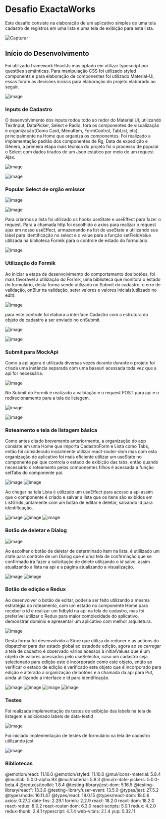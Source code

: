 # Desafio ExactaWorks

Este desafio consiste na elaboração de um aplicativo simples de uma tela cadastro de registros em uma lista e uma tela de exibição para esta lista.

![Capturar](https://user-images.githubusercontent.com/28552417/183964346-4e303493-f539-4a5b-8a62-5e8f7b783efd.PNG)


## Início do Desenvolvimento 

Foi utilizado framework ReactJs mas optado em utilizar typescript por questões semânticas. Para manipulação CSS foi utilizado styled components e 
para elaboração de componentes foi utilizado Material-UI, essas foram as decisões iniciais para elaboração do projeto elaborado ao seguir.

![image](https://user-images.githubusercontent.com/28552417/183965860-e1fddc4b-032b-4780-8031-73945c00f472.png)


### Inputs de Cadastro

O desenvolvimento dos inputs rodou todo ao redor do Material UI, utilizando TextInput, DataPicker, Select e Radio, fora os componentes de visualização 
e organização(Como Card, MenuItem, FormControl, TabList, etc), principalmente na Home que organiza os componentes. Foi realizado a implementação padrão dos componentes de Rg, Data de expedição e Gênero, a primeira etapa mais técnica do projeto foi o processo de popular o Select com dados tirados de um Json estático por meio de um request Ajax.

![image](https://user-images.githubusercontent.com/28552417/183966646-cca3523b-d28e-42f2-9c8c-681e557da713.png)

![image](https://user-images.githubusercontent.com/28552417/183969758-bd3ef9f2-e512-493b-acd6-92f7331b8a08.png)



### Popular Select de orgão emissor

![image](https://user-images.githubusercontent.com/28552417/183970507-475bc3f6-8748-4081-b39d-7fb53b6e3f8f.png)


![image](https://user-images.githubusercontent.com/28552417/183970202-5764ac29-e3d8-4a2b-9d9f-eb31e0574f78.png)


Para criarmos a lista foi utilizado os hooks useState e useEffect para fazer o request. Para a chamada http foi escolhido o axios
para realizar o request ajax em nosso useEffect, armazenando na list do useState e utilizando sua label para identificação no select
e o value para a função setFieldValue utilizada na biblioteca Formik para o controle de estado do formulário.

![image](https://user-images.githubusercontent.com/28552417/183967610-5a72fac5-ff96-4486-9c0c-d1f139faed11.png)


### Utilização do Formik

Ao iniciar a etapa de desenvolvimento do comportamento dos botões, foi mais favorável a utilização do Formik, uma biblioteca que monitora o estado do formulário,
desta forma sendo utilizado no Submit do cadastro, o erro de validação, onBlur na validação, setar valores e valores iniciais(utilizado no edit).

![image](https://user-images.githubusercontent.com/28552417/183968456-780a6e2f-67c0-4644-8845-f8ae63f7d7d5.png)

para este controle foi elabora a interface Cadastro com a estrutura do objeto de cadastro a ser enviado no onSubmit.

![image](https://user-images.githubusercontent.com/28552417/183968774-6e10e1a1-5696-46f1-977d-c1a453d6e98b.png)

![image](https://user-images.githubusercontent.com/28552417/183969038-170deb1f-0f84-4cab-a185-c00b7b1dfc69.png)


### Submit para MockApi

Como a api agora é utilizada diversas vezes durante durante o projeto foi criada uma instância separada com uma baseurl acessada toda vez que a api for necessária. 

![image](https://user-images.githubusercontent.com/28552417/183971539-ff5a4223-0266-4149-9cf1-9dd9d7ceb61b.png)

No Submit do Formik é realizado a validação e o request POST para api e o redirecionamento para a tela de listagem.

![image](https://user-images.githubusercontent.com/28552417/183972096-4ad044be-dbfb-4751-8b6d-783525b64758.png)

![image](https://user-images.githubusercontent.com/28552417/183970919-d7d4be77-3b09-4571-a683-3b7e37b9cbe2.png)

### Roteamento e tela de listagem básica

Como antes citado brevemente anteriormente, a organização do app consiste em uma Home que importa CadastroForm e Lista como Tabs, então foi considerado inicialmente
utilizar react-router-dom mas com esta organização de aplicativo foi mais eficiente utilizar um useState no componente pai que controla o estado de exibição das tabs, então quando necessário o roteamento pelos componentes filhos é acessada a função setTabs do componente pai.

![image](https://user-images.githubusercontent.com/28552417/183972556-332f76a1-4d9b-49f1-9377-d9540eddaac9.png)
![image](https://user-images.githubusercontent.com/28552417/183972630-7a2fe83d-ec32-4969-a838-c0f29d0396f1.png)

Ao chegar na tela Lista é utilizado um useEffect para acesso a api assim que o componente é criado e salvar a lista que os itens são exibidos em ListGrids
juntamente com um botão de editar e deletar, salvando id para identificação.

![image](https://user-images.githubusercontent.com/28552417/183973297-9ac7be52-b1b8-43e7-a32d-3c03363629e4.png)
![image](https://user-images.githubusercontent.com/28552417/183973391-116eba1b-ec6e-43d6-a5fa-00162b426bad.png)
![image](https://user-images.githubusercontent.com/28552417/183973493-5c9546dc-7fd4-4bb9-ba3c-d050b9895860.png)


### Botão de deletar e Dialog

![image](https://user-images.githubusercontent.com/28552417/183973651-8c30ccf4-2310-45a7-b1a2-d4a5db218bb8.png)

Ao escolher o botão de deletar de determinado item na lista, é utillizado um state para controle de um Dialog que é
uma tela de confirmação que se confirmado irá fazer a solicitação de delete utilizando o id salvo, assim atualizando a
lista na api e a página atualizando a visualização.

![image](https://user-images.githubusercontent.com/28552417/183973748-2b8bdc95-26c8-4e0f-bfcd-fc44cec60bc7.png)
![image](https://user-images.githubusercontent.com/28552417/183973847-6d685c35-23c4-454c-9a2a-2b7f7a0b1f1e.png)


### Botão de edição e Redux

Ao desenvolver o botão de editar, poderia ser feito utilizando a mesma estratégia do roteamento, com um estado no componente Home para receber o id e 
realizar um fidbyId na api na tela de cadastro, mas foi preferível utilizar o Redux para maior complexidade do aplicativo, demonstrar dominio e apresentar um aplicativo com melhor arquitetura. 

![image](https://user-images.githubusercontent.com/28552417/183974148-5feb18df-94cd-4379-a555-4e91d5ae4437.png)

Desta forma foi desenvolvido a Store que utiliza do reducer e as actions do dispatcher para dar estado global ao estadode edição,
agora ao se carregar a tela de cadastro é observado vários acessos à initialValues que é um objeto de valores acessados pelo useSelector,
caso um cadastro seja selecionado para edição este é incorporado como este objeto, então ao verificar o estado de edição é verificado este 
objeto que é incorporado para edição e alterado a organização de botões e a chamada da api para Put, ainda utillizando a interface e id para identificação.

![image](https://user-images.githubusercontent.com/28552417/183974548-ef6f522c-de4a-4063-88ea-4a021477c2d1.png)
![image](https://user-images.githubusercontent.com/28552417/183974626-b5d95121-d0de-4c00-8676-f2af0e17a382.png)
![image](https://user-images.githubusercontent.com/28552417/183974822-581e9b72-5ddd-4ab1-976f-fd6bd0521b36.png)
![image](https://user-images.githubusercontent.com/28552417/183974751-7a4762c6-e71f-412c-85d3-50d01c381646.png)

### Testes

Foi realizada implementação de testes de exibição das labels na tela de listagem e adicionado labels de data-testid

![image](https://user-images.githubusercontent.com/28552417/184072233-0a9ab9f5-e6cb-450b-a581-8ee1be0b4ce3.png)

Foi iniciado implementação de testes de formulário na tela de cadastro utilizando jest

![image](https://user-images.githubusercontent.com/28552417/184072519-39704e15-13bb-4e17-97c1-a7b5ea087cd5.png)


### Bibliotecas

@emotion/react: 11.10.0
@emotion/styled: 11.10.0
@mui/icons-material: 5.8.4
@mui/lab: 5.0.0-alpha.93
@mui/material: 5.9.3
@mui/x-date-pickers: 5.0.0-beta.4
@reduxjs/toolkit: 1.8.4
@testing-library/jest-dom: 5.16.5
@testing-library/react": 13.3.0
@testing-library/user-event: 13.5.0
@types/jest: 27.5.2
@types/node: 16.11.47
@types/react: 18.0.15
@types/react-dom: 18.0.6
axios: 0.27.2
date-fns: 2.29.1
formik: 2.2.9
react: 18.2.0
react-dom: 18.2.0
react-redux: 8.0.2
react-router-dom: 6.3.0
react-scripts: 5.0.1
redux: 4.2.0
redux-thunk: 2.4.1
typescript: 4.7.4
web-vitals: 2.1.4
yup: 0.32.11
